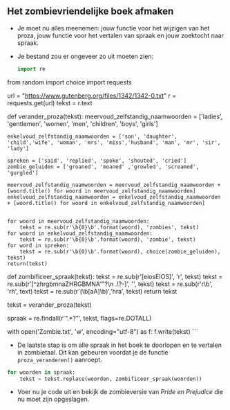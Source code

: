 ## Het zombievriendelijke boek afmaken

- Je moet nu alles meenemen: jouw functie voor het wijzigen van het proza, jouw functie voor het vertalen van spraak en jouw zoektocht naar spraak.

- Je bestand zou er ongeveer zo uit moeten zien:

    ```python
    import re
from random import choice
import requests

url = "https://www.gutenberg.org/files/1342/1342-0.txt"
r = requests.get(url)
tekst = r.text

def verander_proza(tekst):
    meervoud_zelfstandig_naamwoorden = ['ladies', 'gentlemen', 'women', 'men', 'children', 'boys', 'girls']

    enkelvoud_zelfstandig_naamwoorden = ['son', 'daughter', 'child','wife', 'woman', 'mrs', 'miss','husband', 'man', 'mr', 'sir', 'lady']

    spreken = ['said', 'replied', 'spoke', 'shouted', 'cried']
    zombie_geluiden = ['groaned', 'moaned' ,'growled', 'screamed', 'gurgled']

    meervoud_zelfstandig_naamwoorden = meervoud_zelfstandig_naamwoorden + [woord.title() for woord in meervoud_zelfstandig_naamwoorden]
    enkelvoud_zelfstandig_naamwoorden = enkelvoud_zelfstandig_naamwoorden + [woord.title() for woord in enkelvoud_zelfstandig_naamwoorden]


    for woord in meervoud_zelfstandig_naamwoorden:
        tekst = re.sub(r'\b{0}\b'.format(woord), 'zombies', tekst)
    for woord in enkelvoud_zelfstandig_naamwoorden:
        tekst = re.sub(r'\b{0}\b'.format(woord), 'zombie', tekst)
    for word in spreken:
        tekst = re.sub(r'\b{0}\b'.format(woord), choice(zombie_geluiden), tekst)
    return(tekst)
    

def zombificeer_spraak(tekst): 
    tekst = re.sub(r'[eiosEIOS]', 'r', tekst)
    tekst = re.sub(r'[^zhrgbmnaZHRGBMNA“”?\n .!?-]', '', tekst)
    tekst = re.sub(r'r\b', 'rh', text)
    tekst = re.sub(r'(\b[aA]\b)','hra', tekst)
    return tekst

tekst = verander_proza(tekst)

spraak = re.findall(r'“.*?”', tekst, flags=re.DOTALL)

with open('Zombie.txt', 'w', encoding="utf-8") as f:
    f.write(tekst)
    ```

- De laatste stap is om alle spraak in het boek te doorlopen en te vertalen in zombietaal. Dit kan gebeuren voordat je de functie `proza_veranderen()` aanroept.

```python
for woorden in spraak:
    tekst = tekst.replace(woorden, zombificeer_spraak(woorden))
```

- Voer nu je code uit en bekijk de zombieversie van _Pride en Prejudice_ die nu moet zijn opgeslagen.

